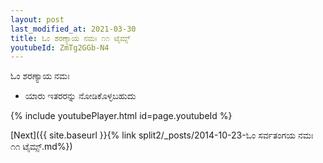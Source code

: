 ```yaml
---
layout: post
last_modified_at: 2021-03-30
title: ಓಂ ಶರಣ್ಯಾಯ ನಮಃ ೧೧ ಟೈಮ್ಸ್
youtubeId: ZmTg2GGb-N4
---
```

 
 
 ಓಂ ಶರಣ್ಯಾಯ ನಮಃ  
 
 -  ಯಾರು ಇತರರನ್ನು ನೋಡಿಕೊಳ್ಳಬಹುದು 
 
  
 
  
 
 
 
 
 
 


{% include youtubePlayer.html id=page.youtubeId %}
 
[Next]({{ site.baseurl }}{% link  split2/_posts/2014-10-23-ಓಂ ಸರ್ವತಂಗಯ ನಮಃ ೧೧ ಟೈಮ್ಸ್.md%})
 
